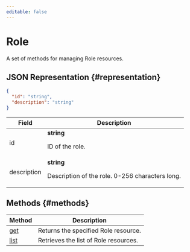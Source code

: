 ```yaml
---
editable: false
---
```


# Role
A set of methods for managing Role resources.
## JSON Representation {#representation}
```json 
{
  "id": "string",
  "description": "string"
}
```
 
Field | Description
--- | ---
id | **string**<br><p>ID of the role.</p> 
description | **string**<br><p>Description of the role. 0-256 characters long.</p> 

## Methods {#methods}
Method | Description
--- | ---
[get](get.md) | Returns the specified Role resource.
[list](list.md) | Retrieves the list of Role resources.